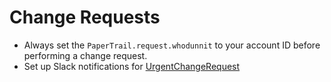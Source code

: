 # Change Requests

* Always set the `PaperTrail.request.whodunnit` to your account ID before
  performing a change request.
* Set up Slack notifications for [UrgentChangeRequest]

[UrgentChangeRequest]: slack-notifications.png
